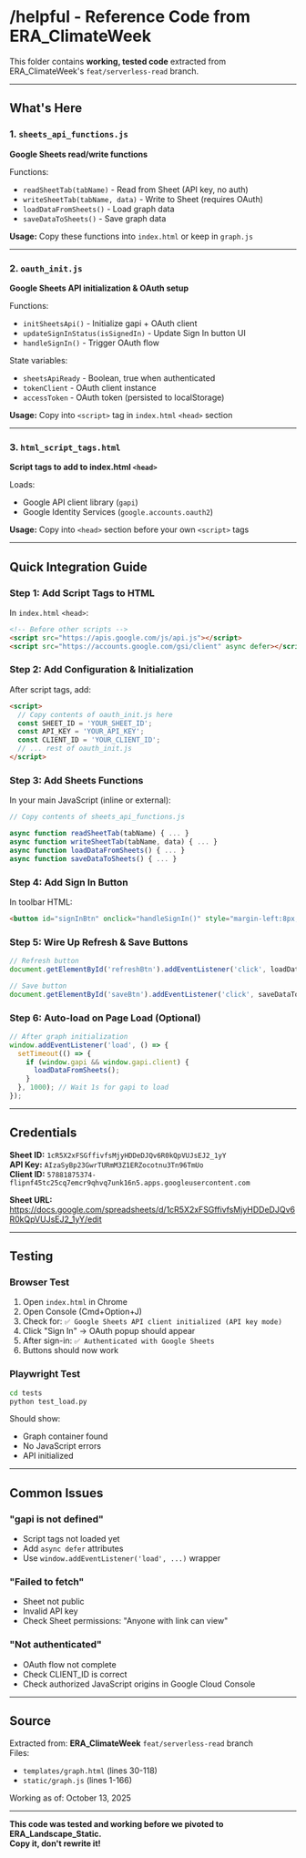 # /helpful - Reference Code from ERA_ClimateWeek

This folder contains **working, tested code** extracted from ERA_ClimateWeek's `feat/serverless-read` branch.

---

## What's Here

### 1. `sheets_api_functions.js`
**Google Sheets read/write functions**

Functions:
- `readSheetTab(tabName)` - Read from Sheet (API key, no auth)
- `writeSheetTab(tabName, data)` - Write to Sheet (requires OAuth)
- `loadDataFromSheets()` - Load graph data
- `saveDataToSheets()` - Save graph data

**Usage:** Copy these functions into `index.html` or keep in `graph.js`

---

### 2. `oauth_init.js`
**Google Sheets API initialization & OAuth setup**

Functions:
- `initSheetsApi()` - Initialize gapi + OAuth client
- `updateSignInStatus(isSignedIn)` - Update Sign In button UI
- `handleSignIn()` - Trigger OAuth flow

State variables:
- `sheetsApiReady` - Boolean, true when authenticated
- `tokenClient` - OAuth client instance
- `accessToken` - OAuth token (persisted to localStorage)

**Usage:** Copy into `<script>` tag in `index.html` `<head>` section

---

### 3. `html_script_tags.html`
**Script tags to add to index.html `<head>`**

Loads:
- Google API client library (`gapi`)
- Google Identity Services (`google.accounts.oauth2`)

**Usage:** Copy into `<head>` section before your own `<script>` tags

---

## Quick Integration Guide

### Step 1: Add Script Tags to HTML

In `index.html` `<head>`:
```html
<!-- Before other scripts -->
<script src="https://apis.google.com/js/api.js"></script>
<script src="https://accounts.google.com/gsi/client" async defer></script>
```

### Step 2: Add Configuration & Initialization

After script tags, add:
```html
<script>
  // Copy contents of oauth_init.js here
  const SHEET_ID = 'YOUR_SHEET_ID';
  const API_KEY = 'YOUR_API_KEY';
  const CLIENT_ID = 'YOUR_CLIENT_ID';
  // ... rest of oauth_init.js
</script>
```

### Step 3: Add Sheets Functions

In your main JavaScript (inline or external):
```javascript
// Copy contents of sheets_api_functions.js

async function readSheetTab(tabName) { ... }
async function writeSheetTab(tabName, data) { ... }
async function loadDataFromSheets() { ... }
async function saveDataToSheets() { ... }
```

### Step 4: Add Sign In Button

In toolbar HTML:
```html
<button id="signInBtn" onclick="handleSignIn()" style="margin-left:8px;">🔐 Sign In</button>
```

### Step 5: Wire Up Refresh & Save Buttons

```javascript
// Refresh button
document.getElementById('refreshBtn').addEventListener('click', loadDataFromSheets);

// Save button  
document.getElementById('saveBtn').addEventListener('click', saveDataToSheets);
```

### Step 6: Auto-load on Page Load (Optional)

```javascript
// After graph initialization
window.addEventListener('load', () => {
  setTimeout(() => {
    if (window.gapi && window.gapi.client) {
      loadDataFromSheets();
    }
  }, 1000); // Wait 1s for gapi to load
});
```

---

## Credentials

**Sheet ID:** `1cR5X2xFSGffivfsMjyHDDeDJQv6R0kQpVUJsEJ2_1yY`  
**API Key:** `AIzaSyBp23GwrTURmM3Z1ERZocotnu3Tn96TmUo`  
**Client ID:** `57881875374-flipnf45tc25cq7emcr9qhvq7unk16n5.apps.googleusercontent.com`

**Sheet URL:** https://docs.google.com/spreadsheets/d/1cR5X2xFSGffivfsMjyHDDeDJQv6R0kQpVUJsEJ2_1yY/edit

---

## Testing

### Browser Test
1. Open `index.html` in Chrome
2. Open Console (Cmd+Option+J)
3. Check for: `✅ Google Sheets API client initialized (API key mode)`
4. Click "Sign In" → OAuth popup should appear
5. After sign-in: `✅ Authenticated with Google Sheets`
6. Buttons should now work

### Playwright Test
```bash
cd tests
python test_load.py
```

Should show:
- Graph container found
- No JavaScript errors
- API initialized

---

## Common Issues

### "gapi is not defined"
- Script tags not loaded yet
- Add `async defer` attributes
- Use `window.addEventListener('load', ...)` wrapper

### "Failed to fetch"
- Sheet not public
- Invalid API key
- Check Sheet permissions: "Anyone with link can view"

### "Not authenticated"
- OAuth flow not complete
- Check CLIENT_ID is correct
- Check authorized JavaScript origins in Google Cloud Console

---

## Source

Extracted from: **ERA_ClimateWeek** `feat/serverless-read` branch  
Files:
- `templates/graph.html` (lines 30-118)
- `static/graph.js` (lines 1-166)

Working as of: October 13, 2025

---

**This code was tested and working before we pivoted to ERA_Landscape_Static.**  
**Copy it, don't rewrite it!**
